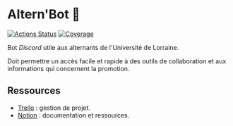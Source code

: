 Altern'Bot :robot:
===========

[![Actions Status](https://github.com/B4va/alternbot-app/workflows/CI%20master/badge.svg?branch=master)](https://github.com/B4va/alternbot-app/CI%20master)
[![Coverage](https://storage.googleapis.com/alternbot-coverage/badges/coverage.svg)](https://storage.googleapis.com/alternbot-coverage/jacoco/index.html)

Bot *Discord* utile aux alternants de l'Université de Lorraine.

Doit permettre un accès facile et rapide à des outils de collaboration et aux informations qui concernent la promotion.

## Ressources

- [Trello](https://trello.com/b/V4lDMseD/alternbot-iutm) : gestion de projet.
- [Notion](https://www.notion.so/bava/IUTM-cond-projet-d51836745d434908a81b12c573c17b0a) : documentation et ressources.
